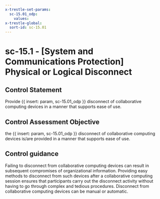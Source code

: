 ```yaml
---
x-trestle-set-params:
  sc-15.01_odp:
    values:
x-trestle-global:
  sort-id: sc-15.01
---
```


# sc-15.1 - \[System and Communications Protection\] Physical or Logical Disconnect

## Control Statement

Provide {{ insert: param, sc-15.01_odp }} disconnect of collaborative computing devices in a manner that supports ease of use.

## Control Assessment Objective

the {{ insert: param, sc-15.01_odp }} disconnect of collaborative computing devices is/are provided in a manner that supports ease of use.

## Control guidance

Failing to disconnect from collaborative computing devices can result in subsequent compromises of organizational information. Providing easy methods to disconnect from such devices after a collaborative computing session ensures that participants carry out the disconnect activity without having to go through complex and tedious procedures. Disconnect from collaborative computing devices can be manual or automatic.
